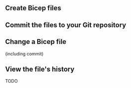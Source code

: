 ## Create Bicep files

## Commit the files to your Git repository

## Change a Bicep file
(including commit)

## View the file's history

TODO
